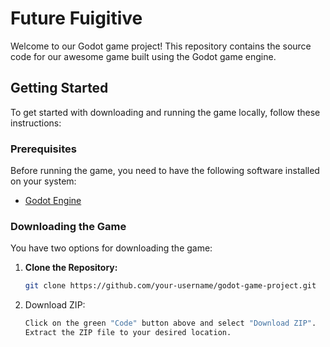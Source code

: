 # Future Fuigitive
Welcome to our Godot game project! This repository contains the source code for our awesome game built using the Godot game engine.

## Getting Started

To get started with downloading and running the game locally, follow these instructions:

### Prerequisites

Before running the game, you need to have the following software installed on your system:

- [Godot Engine](https://godotengine.org/download)

### Downloading the Game

You have two options for downloading the game:

1. **Clone the Repository:**
   ```bash
   git clone https://github.com/your-username/godot-game-project.git

2. Download ZIP:
    ```bash
    Click on the green "Code" button above and select "Download ZIP".
    Extract the ZIP file to your desired location.
